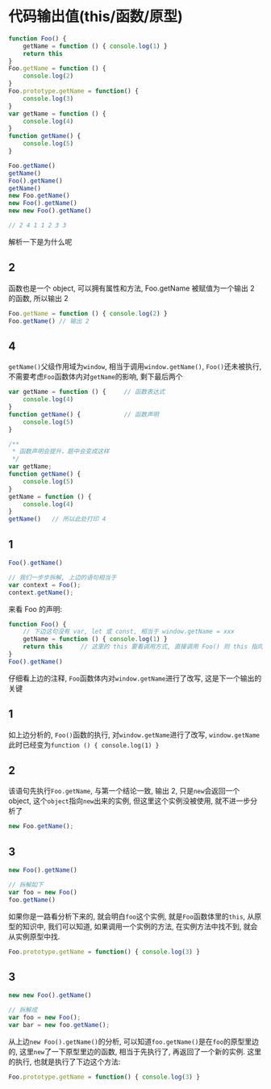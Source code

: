 # 代码输出值(this/函数/原型)

```js
function Foo() {
    getName = function () { console.log(1) }
    return this
}
Foo.getName = function () { 
    console.log(2) 
}
Foo.prototype.getName = function() { 
    console.log(3) 
}
var getName = function () { 
    console.log(4) 
}
function getName() {
    console.log(5)
}

Foo.getName()
getName()
Foo().getName()
getName()
new Foo.getName()
new Foo().getName()
new new Foo().getName()

// 2 4 1 1 2 3 3
```


解析一下是为什么呢

## 2

函数也是一个 object, 可以拥有属性和方法, Foo.getName 被赋值为一个输出 2 的函数, 所以输出 2

```js
Foo.getName = function () { console.log(2) }
Foo.getName() // 输出 2
```

## 4

`getName()`父级作用域为`window`, 相当于调用`window.getName()`, `Foo()`还未被执行, 不需要考虑`Foo`函数体内对`getName`的影响, 剩下最后两个

```js
var getName = function () {     // 函数表达式
    console.log(4) 
}
function getName() {            // 函数声明
    console.log(5)
}

/**
 * 函数声明会提升，题中会变成这样
 */
var getName;
function getName() {
    console.log(5)
}
getName = function () {
    console.log(4) 
}
getName()   // 所以此处打印 4
```

## 1

```js
Foo().getName()

// 我们一步步拆解, 上边的语句相当于
var context = Foo();
context.getName();
```

来看 Foo 的声明:

```js
function Foo() {
    // 下边这句没有 var, let 或 const, 相当于 window.getName = xxx
    getName = function () { console.log(1) }
    return this     // 这里的 this 要看调用方式, 直接调用 Foo() 则 this 指向 window, new 调用, this 指向 new 出来的实例
}
Foo().getName()
```

仔细看上边的注释, `Foo`函数体内对`window.getName`进行了改写, 这是下一个输出的关键

## 1

如上边分析的, `Foo()`函数的执行, 对`window.getName`进行了改写, `window.getName`此时已经变为`function () { console.log(1) }`

## 2

该语句先执行`Foo.getName`, 与第一个结论一致, 输出 2, 只是`new`会返回一个 object, 这个`object`指向`new`出来的实例, 但这里这个实例没被使用, 就不进一步分析了

```js
new Foo.getName();
```

## 3

```js
new Foo().getName()

// 拆解如下
var foo = new Foo()
foo.getName()
```

如果你是一路看分析下来的, 就会明白`foo`这个实例, 就是`Foo`函数体里的`this`, 从原型的知识中, 我们可以知道, 如果调用一个实例的方法, 在实例方法中找不到, 就会从实例原型中找.

```js
Foo.prototype.getName = function() { console.log(3) }
```

## 3

```js
new new Foo().getName()

// 拆解成
var foo = new Foo();
var bar = new foo.getName();
```

从上边`new Foo().getName()`的分析, 可以知道`foo.getName()`是在`foo`的原型里边的, 这里`new`了一下原型里边的函数, 相当于先执行了, 再返回了一个新的实例. 这里的执行, 也就是执行了下边这个方法:

```js
Foo.prototype.getName = function() { console.log(3) }
```
